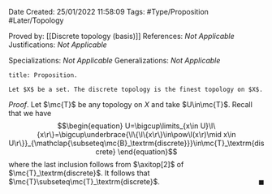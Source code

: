 <div class="topSpace"></div>

Date Created: 25/01/2022 11:58:09
Tags: #Type/Proposition #Later/Topology

Proved by: [[Discrete topology (basis)]]
References: _Not Applicable_
Justifications: _Not Applicable_

Specializations: _Not Applicable_
Generalizations: _Not Applicable_

``` ad-Proposition
title: Proposition.

Let $X$ be a set. The discrete topology is the finest topology on $X$.

```

_Proof_. Let $\mc{T}$ be any topology on $X$ and take $U\in\mc{T}$. Recall that we have
$$\begin{equation}
    U=\bigcup\limits_{x\in U}\l\{x\r\}=\bigcup\underbrace{\l\{\l\{x\r\}\in\pow\l(x\r)\mid x\in U\r\}}_{\mathclap{\subseteq\mc{B}_\textrm{discrete}}}\in\mc{T}_\textrm{discrete}
\end{equation}$$
where the last inclusion follows from $\axitop[2]$ of $\mc{T}_\textrm{discrete}$. It follows that $\mc{T}\subseteq\mc{T}_\textrm{discrete}$.<span style="float:right;">$\blacksquare$</span>
